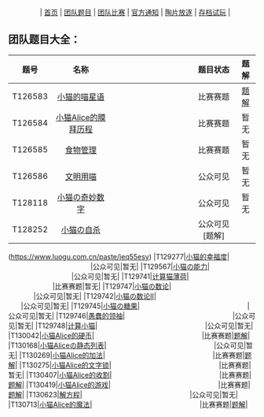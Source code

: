 ㅤㅤㅤㅤㅤ|  [首页](https://wjq1234567.github.io/MaoguoTeam/)  |  [团队题目](https://wjq1234567.github.io/MaoguoTeam-tdtm/)  |  [团队比赛](https://wjq1234567.github.io/MaoguoTeam-tdbs/)  |  [官方通知](https://wjq1234567.github.io/MaoguoTeam-gftz/)  | [陶片放逐](https://wjq1234567.github.io/MaoguoTeam-tpfz/)  |  [存档试玩](https://wjq1234567.github.io/MaoguoTeam-cdsw/)  |ㅤㅤㅤㅤ

## 团队题目大全：

|题号|名称||题目状态|题解|
|:--:|:--:|:--:|:--:|:--:|
|T126583|[小猫的喵星语](https://www.luogu.com.cn/problem/T126583)|ㅤㅤㅤㅤㅤㅤㅤㅤㅤㅤㅤㅤㅤㅤㅤㅤㅤ|比赛赛题|[题解](https://www.luogu.com.cn/paste/ks0rjvfd)  |
|T126584|[小猫Alice的膜拜历程](https://www.luogu.com.cn/problem/T126584)|ㅤㅤㅤㅤㅤㅤㅤㅤㅤㅤㅤㅤㅤㅤㅤㅤㅤ|比赛赛题|暂无  |
|T126585|[食物管理](https://www.luogu.com.cn/problem/T126585)|ㅤㅤㅤㅤㅤㅤㅤㅤㅤㅤㅤㅤㅤㅤㅤㅤㅤ|比赛赛题|暂无|
|T126586|[文明用喵](https://www.luogu.com.cn/problem/T126586)|ㅤㅤㅤㅤㅤㅤㅤㅤㅤㅤㅤㅤㅤㅤㅤㅤㅤ|公众可见|暂无|
|T128118|[小猫の奇妙数字](https://www.luogu.com.cn/problem/T128118)|ㅤㅤㅤㅤㅤㅤㅤㅤㅤㅤㅤㅤㅤㅤㅤㅤㅤ|公众可见|暂无|
|T128252|[小猫の自杀](https://www.luogu.com.cn/problem/T128252)|ㅤㅤㅤㅤㅤㅤㅤㅤㅤㅤㅤㅤㅤㅤㅤㅤㅤ|公众可见[题解]
(https://www.luogu.com.cn/paste/jeq55esy)
|T129277|[小猫的幸福度](https://www.luogu.com.cn/problem/T129277)|ㅤㅤㅤㅤㅤㅤㅤㅤㅤㅤㅤㅤㅤㅤㅤㅤㅤ|公众可见|暂无|
|T129567|[小猫の能力](https://www.luogu.com.cn/problem/T129567)|ㅤㅤㅤㅤㅤㅤㅤㅤㅤㅤㅤㅤㅤㅤㅤㅤㅤ|公众可见|暂无|
|T129741|[计算猫薄荷](https://www.luogu.com.cn/problem/T129741)|ㅤㅤㅤㅤㅤㅤㅤㅤㅤㅤㅤㅤㅤㅤㅤㅤㅤ|比赛赛题|暂无|
|T129747|[小猫の数论](https://www.luogu.com.cn/problem/T129747)|ㅤㅤㅤㅤㅤㅤㅤㅤㅤㅤㅤㅤㅤㅤㅤㅤㅤ|公众可见|暂无|
|T129742|[小猫の数论II](https://www.luogu.com.cn/problem/T129742)|ㅤㅤㅤㅤㅤㅤㅤㅤㅤㅤㅤㅤㅤㅤㅤㅤㅤ|公众可见|暂无|
|T129745|[小猫の糖果](https://www.luogu.com.cn/problem/T129745)|ㅤㅤㅤㅤㅤㅤㅤㅤㅤㅤㅤㅤㅤㅤㅤㅤㅤ|公众可见|暂无|
|T129746|[愚蠢的领袖](https://www.luogu.com.cn/problem/T129746)|ㅤㅤㅤㅤㅤㅤㅤㅤㅤㅤㅤㅤㅤㅤㅤㅤㅤ|公众可见|暂无|
|T129748|[计算小猫](https://www.luogu.com.cn/problem/T129748)|ㅤㅤㅤㅤㅤㅤㅤㅤㅤㅤㅤㅤㅤㅤㅤㅤㅤ|公众可见|暂无|
|T130042|[小猫Alice的硬币](https://www.luogu.com.cn/problem/T130042)|ㅤㅤㅤㅤㅤㅤㅤㅤㅤㅤㅤㅤㅤㅤㅤㅤㅤ|比赛赛题|[题解](https://www.luogu.com.cn/paste/t7xagpjx)|
|T130168|[小猫Aliceの静态列表](https://www.luogu.com.cn/problem/T130168)|ㅤㅤㅤㅤㅤㅤㅤㅤㅤㅤㅤㅤㅤㅤㅤㅤㅤ|公众可见|暂无|
|T130269|[小猫Alice的加法](https://www.luogu.com.cn/problem/T130269)|ㅤㅤㅤㅤㅤㅤㅤㅤㅤㅤㅤㅤㅤㅤㅤㅤㅤ|比赛赛题|[题解](https://www.luogu.com.cn/paste/nr62tflj)|
|T130275|[小猫Alice的文字锁](https://www.luogu.com.cn/problem/T130275)|ㅤㅤㅤㅤㅤㅤㅤㅤㅤㅤㅤㅤㅤㅤㅤㅤㅤ|比赛赛题|暂无|
|T130407|[小猫Alice的收割](https://www.luogu.com.cn/problem/T130407)|ㅤㅤㅤㅤㅤㅤㅤㅤㅤㅤㅤㅤㅤㅤㅤㅤㅤ|比赛赛题|[题解](https://www.luogu.com.cn/paste/4k1rovfn)|
|T130419|[小猫Alice的游戏](https://www.luogu.com.cn/problem/T130419)|ㅤㅤㅤㅤㅤㅤㅤㅤㅤㅤㅤㅤㅤㅤㅤㅤㅤ|比赛赛题|[题解](https://www.luogu.com.cn/paste/b4y206xn)|
|T130623|[解方程](https://www.luogu.com.cn/problem/T130623)|ㅤㅤㅤㅤㅤㅤㅤㅤㅤㅤㅤㅤㅤㅤㅤㅤㅤ|公众可见|暂无|
|T130713|[小猫Alice的魔法](https://www.luogu.com.cn/problem/T130713)|ㅤㅤㅤㅤㅤㅤㅤㅤㅤㅤㅤㅤㅤㅤㅤㅤㅤ|比赛赛题|[题解](https://www.luogu.com.cn/paste/tb2h9bq3)|
